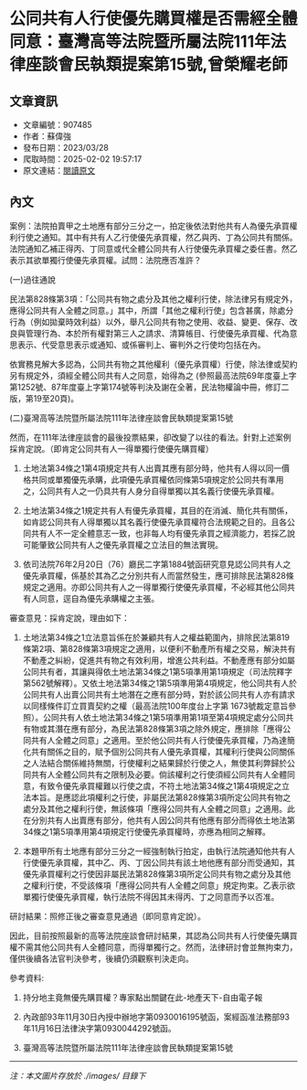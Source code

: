 # 公同共有人行使優先購買權是否需經全體同意：臺灣高等法院暨所屬法院111年法律座談會民執類提案第15號,曾榮耀老師

## 文章資訊
- 文章編號：907485
- 作者：蘇偉強
- 發布日期：2023/03/28
- 爬取時間：2025-02-02 19:57:17
- 原文連結：[閱讀原文](https://real-estate.get.com.tw/Columns/detail.aspx?no=907485)

## 內文
案例：法院拍賣甲之土地應有部分三分之一，拍定後依法對他共有人為優先承買權利行使之通知。其中有共有人乙行使優先承買權，然乙與丙、丁為公同共有關係。法院通知乙補正得丙、丁同意或代全體公同共有人行使優先承買權之委任書。然乙表示其欲單獨行使優先承買權。試問：法院應否准許？

(一)過往通說

民法第828條第3項：「公同共有物之處分及其他之權利行使，除法律另有規定外，應得公同共有人全體之同意。」其中，所謂「其他之權利行使」包含甚廣，除處分行為（例如拋棄時效利益）以外，舉凡公同共有物之使用、收益、變更、保存、改良與管理行為、本於所有權對第三人之請求、清算帳目、行使優先承買權、代為意思表示、代受意思表示或通知、或係審判上、審判外之行使均包括在內。

依實務見解大多認為，公同共有物之其他權利（優先承買權）行使，除法律或契約另有規定外，須經全體公同共有人之同意，始得為之 (參照最高法院69年度臺上字第1252號、87年度臺上字第174號等判決及謝在全著，民法物權論中冊，修訂二版，第19至20頁)。

(二)臺灣高等法院暨所屬法院111年法律座談會民執類提案第15號

然而，在111年法律座談會的最後投票結果，卻改變了以往的看法。針對上述案例採肯定說。（即肯定公同共有人一得單獨行使優先購買權）

1. 土地法第34條之1第4項規定共有人出賣其應有部分時，他共有人得以同一價格共同或單獨優先承購，此項優先承買權依同條第5項規定於公同共有準用之，公同共有人之一仍具共有人身分自得單獨以其名義行使優先承買權。

2. 土地法第34條之1規定共有人有優先承買權，其目的在消滅、簡化共有關係，如肯認公同共有人得單獨以其名義行使優先承買權符合法規範之目的。且各公同共有人不一定全體意志一致，也非每人均有優先承買之經濟能力，若採乙說可能肇致公同共有人之優先承買權之立法目的無法實現。

3. 依司法院76年2月20日（76）廳民二字第1884號函研究意見認公同共有人之優先承買權，係基於其為乙之分別共有人而當然發生，應可排除民法第828條規定之適用。亦即公同共有人之一得單獨行使優先承買權，不必經其他公同共有人同意，逕自為優先承購權之主張。

審查意見：採肯定說，理由如下：

1. 土地法第34條之1立法意旨係在於兼顧共有人之權益範圍內，排除民法第819條第2項、第828條第3項規定之適用，以便利不動產所有權之交易，解決共有不動產之糾紛，促進共有物之有效利用，增進公共利益。不動產應有部分如屬公同共有者，其讓與得依土地法第34條之1第5項準用第1項規定（司法院釋字第562號解釋）。又依土地法第34條之1第5項準用第4項規定，他公同共有人於公同共有人出賣公同共有土地潛在之應有部分時，對於該公同共有人亦有請求以同樣條件訂立買賣契約之權（最高法院100年度台上字第 1673號裁定意旨參照）。公同共有人依土地法第34條之1第5項準用第1項至第4項規定處分公同共有物或其潛在應有部分，為民法第828條第3項之除外規定，應排除「應得公同共有人全體之同意」之適用。至於他公同共有人行使優先承買權，乃為達簡化共有關係之目的，賦予個別公同共有人優先承買權，其權利行使與公同關係之人法結合關係維持無關，行使權利之結果歸於行使之人，無使其利弊歸於公同共有人全體公同共有之限制及必要。倘該權利之行使須經公同共有人全體同意，有致令優先承買權難以行使之虞，不符土地法第34條之1第4項規定之立法本旨。是應認此項權利之行使，非屬民法第828條第3項所定公同共有物之處分及其他之權利行使，無該條項「應得公同共有人全體之同意」之適用。此在分別共有人出賣應有部分，他共有人因公同共有他應有部分而得依土地法第34條之1第5項準用第4項規定行使優先承買權時，亦應為相同之解釋。

2. 本題甲所有土地應有部分三分之一經強制執行拍定，由執行法院通知他共有人行使優先承買權，其中乙、丙、丁因公同共有該土地他應有部分而受通知，其優先承買權利之行使因非屬民法第828條第3項所定公同共有物之處分及其他之權利行使，不受該條項「應得公同共有人全體之同意」規定拘束。乙表示欲單獨行使優先承買權，執行法院不得因其未得丙、丁之同意而予以否准。

研討結果：照修正後之審查意見通過（即同意肯定說）。

因此，目前按照最新的高等法院座談會研討結果，其認為公同共有人行使優先購買權不需其他公同共有人全體同意，而得單獨行之。然而，法律研討會並無拘束力，僅供後續各法官判決參考，後續仍須觀察判決走向。

參考資料:

1. 持分地主竟無優先購買權？專家點出關鍵在此-地產天下-自由電子報

2. 內政部93年11月30日內授中辦地字第0930016195號函，案經函准法務部93年11月16日法律決字第0930044292號函。

3. 臺灣高等法院暨所屬法院111年法律座談會民執類提案第15號

---
*注：本文圖片存放於 ./images/ 目錄下*

